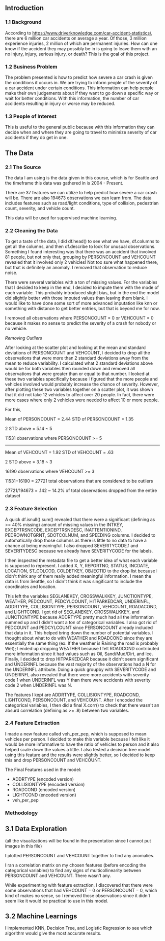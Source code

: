 ## Introduction

### 1.1 Background
According to https://www.driverknowledge.com/car-accident-statistics/, there are 6 million car accidents on average a year. Of those, 3 million experience injuries, 2 million of which are permanent injuries. How can one know if the accident they may possibly be in is going to leave them with an no injury, injury, serious injury, or death? This is the goal of this project.

### 1.2 Business Problem
The problem presented is how to predict how severe a car crash is given the conditions it occurs in.  We are trying to inform people of the severity of a car accident under certain conditions. This information can help people make their own judgements about if they want to go down a specific way or wait for better conditions. With this information, the number of car accidents resulting in injury or worse may be reduced.

### 1.3 People of Interest
This is useful to the general public because with this information they can decide when and where they are going to travel to minimize severity of car accidents if they do get in one. 

## The Data

### 2.1 The Source 
The data I am using is the data given in this course, which is for Seattle and the timeframe this data was gathered in is 2004 - Present. 

There are 37 features we can utilize to help predict how severe a car crash will be. There are also 194673 observations we can learn from. The data includes features such as road/light conditions, type of collision, pedestrian count, severity, and vehicle count.

This data will be used for supervised machine learning.

### 2.2 Cleaning the Data
  To get a taste of the data, I did df.head() to see what we have, df.columns to get all the columns, and then df.describe to look for unusual observations. Something I found interesting was that there was an accident that involved 81 people, but not only that, grouping by PERSONCOUNT and VEHCOUNT revealed that it involved only 2 vehicles! Not too sure what happened there, but that is definitely an anomaly. I removed that observation to reduce noise.
  
  There were several variables with a ton of missing values. For the variables that I decided to keep in the end, I decided to impute them with the mode of each variable. This probably introduced slight bias, but in the end the model did slightly better with those imputed values than leaving them blank. I would like to have done some sort of more advanced imputation like knn or something with distance to get better entries, but that is beyond me for now.
  
  I removed all observations where PERSONCOUNT = 0 or VEHCOUNT = 0 because it makes no sense to predict the severity of a crash for nobody or no vehicle.
  
  *Removing Outliers*

  After looking at the scatter plot and looking at the mean and standard deviations of PERSONCOUNT and VEHCOUNT, I decided to drop all the observations that were more than 2 standard deviations away from the mean to reduce variability. I calculated what 2 standard deviations above would be for both variables then rounded down and removed all observations that were greater than or equal to that number. I looked at these two variables specifically because I figured that the more people and vehicles involved would probably increase the chance of severity. However, after plotting these two variables together on a scatter plot, it was shown that it did not take 12 vehicles to affect over 20 people. In fact, there were more cases where only 2 vehicles were needed to affect 10 or more people.

  For this, 

  Mean of PERSONCOUNT = 2.44
  STD of PERSONCOUNT = 1.35

  2 STD above = 5.14 ~ 5

  11531 observations where PERSONCOUNT >= 5
  __________________________________________________

  Mean of VEHCOUNT = 1.92
  STD of VEHCOUNT = .63

  2 STD above = 3.18 ~ 3

  16190 observations where VEHCOUNT >= 3


  11531+16190 = 27721 total observations that are considered to be outliers
  
  27721/194673 = .142 ~ 14.2% of total observations dropped from the entire dataset
  
### 2.3 Feature Selection
  
  A quick df.isnull().sum() revealed that there were a significant (defining as >= 40% missing) amount of missing values in the INTKEY, EXCEPTRSNCODE, EXCEPTRSNDESC, INATTENTIONIND, PEDROWNOTGRNT, SDOTCOLNUM, and SPEEDING columns. I decided to automatically drop those columns as there is little to no data to have a chance at being meaningful. I also dropped SEVERITYCODE.1 and SEVERITYDESC because we already have SEVERITYCODE for the labels.
  
  I then inspected the metadata file to get a better idea of what each variable is supposed to represent. I added X, Y, REPORTNO, STATUS, INCDATE, LOCATION, ST_COLCOD, COLDETKEY, OBJECTID to the drop list because I didn't think any of them really added meaningful information. I mean the data is from Seattle, so I didn't think it was singificant to include the coordinates and location. 
  
  This left the variables SEGLANEKEY, CROSSWALKKEY, JUNCTIONTYPE, WEATHER, PEDCOUNT, PEDCYLCOUNT, HITPARKEDCAR, UNDERINFL, ADDRTYPE, COLLISIONTYPE, PERSONCOUNT, VEHCOUNT, ROADACOND, and LIGHTCOND. I got rid of SEGLANEKEY, CROSSWALKKEY, and JUNCTIONTYPE because ADDRTYPE pretty much had all the information summed up and I didn't want a ton of categorical variables. I also got rid of PEDCOUNT and PEDCYLCOUNT since PERSONCOUNT already included that data in it. This helped bring down the number of potential variables. I thought about what to do with WEATHER and ROADCOND since they are essentially the same thing (ex. If the weather is Raining the road is probably Wet); I ended up dropping WEATHER because I felt ROADCOND contributed more information since it had values such as Oil, Sand/Mud/Dirt, and Ice. Finally, I decided to drop HITPARKEDCAR because it didn't seem significant and UNDERINFL because the vast majority of the observations had a N for the UNDERINFL attribute. Doing a quick groupby with SEVERITYCODE and UNDERINFL also revealed that there were more accidents with severity code 1 when UNDERINFL was Y than there were accidents with severity code 2 when UNDERINFL was N.
 
The features I kept are ADDRTYPE, COLLISIONTYPE, ROADCOND, LIGHTCOND, PERSONCOUNT, and VEHCOUNT. After I encoded the categorical variables, I then did a final X.corr() to check that there wasn't an absurd correlation (defining as >= .8) between two variables.

### 2.4 Feature Extraction
  I made a new feature called veh_per_pep, which is supposed to mean vehicles per person. I decided to make this variable because I felt like it would be more informative to have the ratio of vehicles to person and it also helped scale down the values a little. I also tested a decision tree model using this feature and the results were slightly better, so I decided to keep this and drop PERSONCOUNT and VEHCOUNT.
  
  The Final Features used in the model:
  - ADDRTYPE (encoded version)
  - COLLISIONTYPE (encoded version)
  - ROADCOND (encoded version)
  - LIGHTCOND (encoded version)
  - veh_per_pep

### Methodology

## 3.1 Data Exploration 
(all the visualizations will be found in the presentation since I cannot put images in this file)

  I plotted PERSONCOUNT and VEHCOUNT together to find any anomalies. 
  
  I ran a correlation matrix on my chosen features (before encoding the categorical variables) to find any signs of multicollinearity between PERSONCOUNT and VEHCOUNT. There wasn't any.
  
  While experimenting with feature extraction, I discovered that there were some observations that had VEHCOUNT = 0 or PERSONCOUNT = 0, which kind of makes no sense, so I removed those observations since it didn't seem like it would be practical to use in this model.
  
  
## 3.2 Machine Learnings

  I implemented KNN, Decision Tree, and Logistic Regression to see which algorithm would give the most accurate results.
  
  
  
